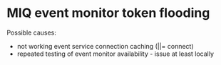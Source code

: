 # MIQ event monitor token flooding

Possible causes:
 - not working event service connection caching (||= connect)
 - repeated testing of event monitor availability - issue at least locally

